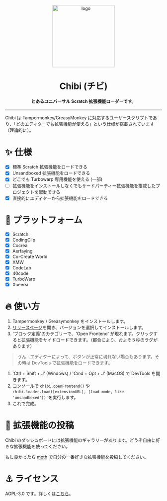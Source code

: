 <div align="center">

<img alt="logo" src="./assets/chibi.png" width="200px">

# Chibi (チビ)

#### とあるユニバーサル Scratch 拡張機能ローダーです。

</div>

---

Chibi は Tampermonkey/GreasyMonkey に対応するユーザースクリプトであり、「どのエディターでも拡張機能が使える」という仕様が搭載されています（理論的に）。

# ✨ 仕様

- [X] 標準 Scratch 拡張機能をロードできる
- [X] Unsandboxed 拡張機能をロードできる
- [X] どこでも Turbowarp 専用機能を使える (一部)
- [ ] 拡張機能をインストールしなくでもサードパーティー拡張機能を搭載したプロジェクトを起動できる
- [X] 直接的にエディターから拡張機能をロードできる

# 🌈 プラットフォーム

- [X] Scratch
- [X] CodingClip
- [X] Cocrea
- [X] Aerfaying
- [X] Co-Create World
- [X] XMW
- [X] CodeLab
- [X] 40code
- [X] TurboWarp
- [X] Xueersi

# 🔥 使い方

1. Tampermonkey / Greasymonkey をインストールします。
2. [リリースページ](https://github.com/SimonShiki/chibi/releases)を開き、バージョンを選択してインストールします。
3. 'ブロック定義'のカテゴリーで、'Open Frontend' が現れます。クリックすると拡張機能をサイドロードできます。（都合により、およそ５秒のラグがあります）

> うん…エディターによって、ボタンが正常に現れない場合もあります。その時は DevTools で拡張機能をロードできます。

1. 'Ctrl + Shift + J' (Windows) / 'Cmd + Opt + J' (MacOS) で DevTools を開きます。
2. コンソールで ``chibi.openFrontend()`` や ``chibi.loader.load([extensionURL], [load mode, like 'unsandboxed'])'``を実行します。
3. これで完成。

# 🥰 拡張機能の投稿

Chibi のダッシュボードには拡張機能のギャラリーがあります。どうぞ自由に好きな拡張機能を使ってください。

もし良かったら [moth](https://github.com/SimonShiki/moth) で自分の一番好きな拡張機能を投稿してください。

# ⚓ ライセンス

AGPL-3.0 です。詳しくは[こちら](./LICENSE)。
